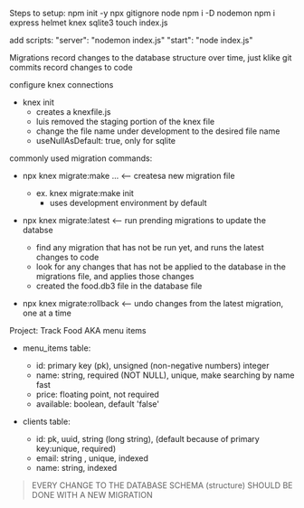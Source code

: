 Steps to setup: 
npm init -y
npx gitignore node
npm i -D nodemon
npm i express helmet knex sqlite3
touch index.js

add scripts: 
"server": "nodemon index.js"
"start": "node index.js"

Migrations record changes to the database structure over time, just klike git commits record changes to code

configure knex connections
- knex init 
  - creates a knexfile.js
  - luis removed the staging portion of the knex file 
  - change the file name under development to the desired file name
  - useNullAsDefault: true, only for sqlite

commonly used migration commands: 
- npx knex migrate:make <give it a name>... <-- createsa new migration file
  - ex. knex migrate:make init
    - uses development environment by default

- npx knex migrate:latest <-- run prending migrations to update the databse
  - find any migration that has not be run yet, and runs the latest changes to code
  - look for any changes that has not be applied to the database in the migrations file, and applies those changes 
  - created the food.db3 file in the database file 

- npx knex migrate:rollback <-- undo changes from the latest migration, one at a time 


Project: Track Food AKA menu items
- menu_items table: 
  - id: primary key (pk), unsigned (non-negative numbers) integer
  - name: string, required (NOT NULL), unique, make searching by name fast
  - price: floating point, not required
  - available: boolean, default 'false' 

- clients table:
  - id: pk, uuid, string (long string), (default because of primary key:unique, required)
  - email: string , unique, indexed
  - name: string, indexed 


> EVERY CHANGE TO THE DATABASE SCHEMA (structure) SHOULD BE DONE WITH A NEW MIGRATION 
